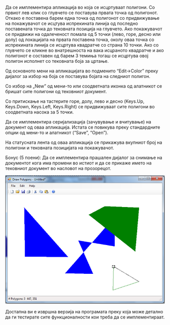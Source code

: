 Да се имплементира апликација во која се исцртуваат полигони. Со првиот лев клик со глувчето се поставува првата точка од полигонот. Откако е поставена барем една точка од полигонот со придвижување на покажувачот се исцтува испрекината линија од последно поставената точка до тековната позиција на глувчето. Ако покажувачот се придвижи на одалеченост помала од 5 точки (лево, горе, десно или долу) од локацијата на првата поставена точка, околу оваа точка со испрекината линија се исцртува квадратче со страна 10 точки. Ако со глувчето се кликне во внатрешноста на вака исцраното квадратче и ако полигонот е составен од барем 3 темиња тогаш се исцртува овој полигон исполнет со тековната боја за цртање. 

Од основното мени на апликацијата во подменито “Edit->Color” преку дијалог за избор на боја се поставува бојата на следниот полигон.

Со избор на „New” од мени-то или соодветната иконка од алатникот се бришат сите полигони од тековниот документ.

Со притискање на тастерите горе, долу, лево и десно (Keys.Up, Keys.Down, Keys.Left, Keys.Right) се придвижуваат сите полигони во соодветната насока за 5 точки.

Да се имплементира серијализација (зачувување и вчитување) на документ од оваа апликација. Истата се повикува преку стандардните опции од мени-то и алатникот (“Save”, “Open”).

На статусната лента од оваа апликација се прикажува вкупниот број на полигони и тековната позицијата на покажувачот.

Бонус (5 поени): Да се имплементира прашален дијалог за снимање на документот кога има промени во истиот и да се прикаже името на тековниот документ во насловот на прозорецот.

![Изглед на апликацијата](g1.png)

Достапна ви е извршна верзија на програмата преку која може детално да ги тестирате сите функционалности кои треба да се имплементираат.
